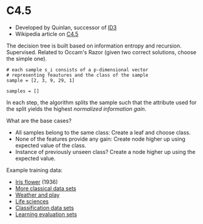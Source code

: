 C4.5
====

* Developed by Quinlan, successor of [ID3](http://en.wikipedia.org/wiki/ID3_algorithm)
* Wikipedia article on [C4.5](http://en.wikipedia.org/wiki/C4.5_algorithm)

The decision tree is built based on information entropy and recursion. Supervised.
Related to Occam's Razor (given two correct solutions, choose the simple one).


    # each sample s_i consists of a p-dimensional vector
    # representing feautures and the class of the sample
    sample = [2, 3, 9, 29, 1]

    samples = []
    
In each step, the algorithm splits the sample such that the attribute
used for the split yields the highest *normalized information gain*.

What are the base cases?

* All samples belong to the same class: Create a leaf and choose class.
* None of the features provide any gain: Create node higher up using expected value of the class.
* Instance of previously unseen class? Create a node higher up using the expected value.

Example training data:

* [Iris flower](http://en.wikipedia.org/wiki/Iris_flower_data_set) (1936)
* [More classical data sets](http://en.wikipedia.org/wiki/Data_set#Classic_datasets)
* [Weather and play](http://www2.cs.uregina.ca/~dbd/cs831/notes/ml/dtrees/c4.5/c4.5_prob1.html)
* [Life sciences](http://www.grappa.univ-lille3.fr/~torre/Recherche/Experiments/Datasets/)
* [Classification data sets](http://sci2s.ugr.es/keel/category.php?cat=clas)
* [Learning evaluation sets](ftp://ftp.cs.toronto.edu/pub/neuron/delve/data/tarfiles/)
